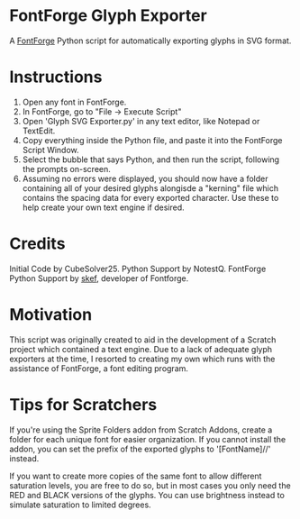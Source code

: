 # FontForge Glyph Exporter
A [FontForge](https://github.com/skef/fontforge) Python script for automatically exporting glyphs in SVG format.

# Instructions
1. Open any font in FontForge.
2. In FontForge, go to "File -> Execute Script"
3. Open 'Glyph SVG Exporter.py' in any text editor, like Notepad or TextEdit. 
4. Copy everything inside the Python file, and paste it into the FontForge Script Window.
5. Select the bubble that says Python, and then run the script, following the prompts on-screen.
7. Assuming no errors were displayed, you should now have a folder containing all of your desired glyphs alongisde a "kerning" file which contains the spacing data for every exported character. Use these to help create your own text engine if desired.

# Credits
Initial Code by CubeSolver25.
Python Support by NotestQ.
FontForge Python Support by [skef](https://github.com/skef), developer of Fontforge.

# Motivation
This script was originally created to aid in the development of a Scratch project which contained a text engine. Due to a lack of adequate glyph exporters at the time, I resorted to creating my own which runs with the assistance of FontForge, a font editing program.

# Tips for Scratchers
If you're using the Sprite Folders addon from Scratch Addons, create a folder for each unique font for easier organization. If you cannot install the addon, you can set the prefix of the exported glyphs to '[FontName]//' instead.

If you want to create more copies of the same font to allow different saturation levels, you are free to do so, but in most cases you only need the RED and BLACK versions of the glyphs. You can use brightness instead to simulate saturation to limited degrees.

